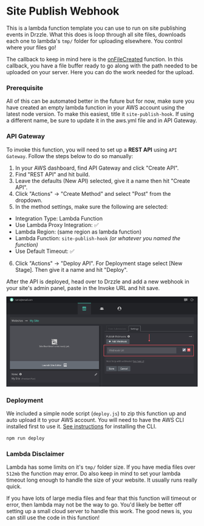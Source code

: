 # Site Publish Webhook

This is a lambda function template you can use to run on site publishing events in Drzzle. What this does is loop through all  site files, downloads each one to lambda's `tmp/` folder for uploading elsewhere. You control where your files go!

The callback to keep in mind here is the [onFileCreated](https://github.com/drzzle-app/site-publish-hook/blob/master/utils/index.js#L7) function. In this callback, you have a file buffer ready to go along with the path needed to be uploaded on your server. Here you can do the work needed for the upload.

### Prerequisite
All of this can be automated better in the future but for now, make sure you have created an empty lambda function in your AWS account using the latest node version. To make this easiest, title it `site-publish-hook`. If using a different name, be sure to update it in the aws.yml file and in API Gateway.

### API Gateway
To invoke this function, you will need to set up a **REST API** using `API Gateway`. Follow the steps below to do so manually:

1. In your AWS dashboard, find API Gateway and click "Create API".
2. Find "REST API" and hit build.
3. Leave the defaults (New API) selected, give it a name then hit "Create API".
4. Click "Actions" -> "Create Method" and select "Post" from the dropdown.
5. In the method settings, make sure the following are selected:
  - Integration Type: Lambda Function
  - Use Lambda Proxy Integration: ✅
  - Lambda Region: (same region as lambda function)
  - Lambda Function: `site-publish-hook` _(or whatever you named the function)_
  - Use Default Timeout: ✅
6. Click "Actions" -> "Deploy API". For Deployment stage select [New Stage]. Then give it a name and hit "Deploy".

After the API is deployed, head over to Drzzle and add a new webhook in your site's admin panel, paste in the Invoke URL and hit save.

![app screenshot](./app-screenshot.png)

### Deployment
We included a simple node script (`deploy.js`) to zip this function up and auto upload it to your AWS account. You will need to have the AWS CLI installed first to use it. [See instructions](https://docs.aws.amazon.com/cli/latest/userguide/install-cliv2.html) for installing the CLI.

```bash
npm run deploy
```

### Lambda Disclaimer
Lambda has some limits on it's `tmp/` folder size. If you have media files over `512mb` the function may error. Do also keep in mind to set your lambda timeout long enough to handle the size of your website. It usually runs really quick.

If you have lots of large media files and fear that this function will timeout or error, then lambda may not be the way to go. You'd likely be better off setting up a small cloud server to handle this work. The good news is, you can still use the code in this function!
